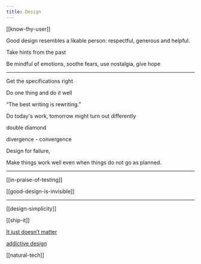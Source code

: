 ```yaml
---
title: Design 
--- 
```

  



[[know-thy-user]]


Good design resembles a likable person: respectful, generous and helpful.

Take hints from the past

Be mindful of emotions, soothe fears, use nostalgia, give hope 

---

Get the specifications right

Do one thing and do it well 

“The best writing is rewriting.” 

Do today's work, tomorrow might turn out differently  


double diamond 

divergence - convergence

Design for failure,

Make things work well even when things do not go as planned.

---

[[in-praise-of-testing]]



[[good-design-is-invisible]]


---

[[design-simplicity]]

[[ship-it]]

[It just doesn’t matter ](https://signalvnoise.com/archives2/it_just_doesnt_matter.php)


[addictive design](https://www.theguardian.com/australia-news/datablog/ng-interactive/2017/sep/28/hooked-how-pokies-are-designed-to-be-addictive)


[[natural-tech]]
